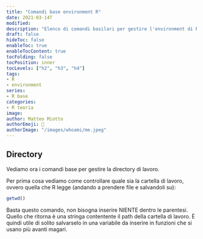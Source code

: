 ```yaml
---
title: "Comandi base environment R"
date: 2021-03-14T
modified: 
description: "Elenco di comandi basilari per gestire l'environment di R"
draft: false
hideToc: false
enableToc: true
enableTocContent: true
tocFolding: false
tocPosition: inner
tocLevels: ["h2", "h3", "h4"]
tags:
- R
- environment
series:
- R base
categories:
- R teoria
image:
author: Matteo Miotto
authorEmoji: 🤖
authorImage: "/images/whoami/me.jpeg"
---
```


## Directory

Vediamo ora i comandi base per gestire la directory di lavoro.

Per prima cosa vediamo come controllare quale sia la cartella di lavoro, ovvero quella che R legge (andando a prendere file e salvandoli su):

``` r
getwd()
```
Basta questo comando, non bisogna inserire NIENTE dentro le parentesi. 
Quello che ritorna è una stringa contentente il path della cartella di lavoro. È quindi utile di solito salvarselo in una variabile da inserire in funzioni che si usano più avanti magari. 